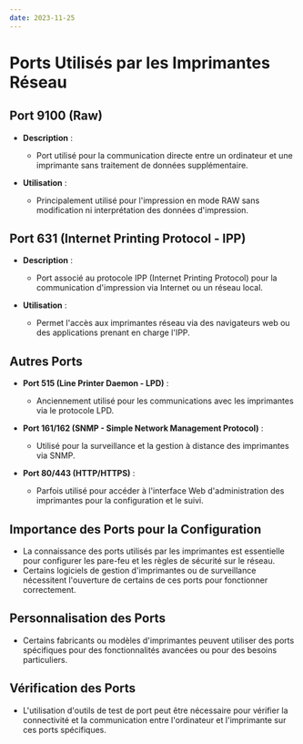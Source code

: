 ```yaml
---
date: 2023-11-25
---
```

# Ports Utilisés par les Imprimantes Réseau

## Port 9100 (Raw)
- **Description** :
  - Port utilisé pour la communication directe entre un ordinateur et une imprimante sans traitement de données supplémentaire.

- **Utilisation** :
  - Principalement utilisé pour l'impression en mode RAW sans modification ni interprétation des données d'impression.

## Port 631 (Internet Printing Protocol - IPP)
- **Description** :
  - Port associé au protocole IPP (Internet Printing Protocol) pour la communication d'impression via Internet ou un réseau local.

- **Utilisation** :
  - Permet l'accès aux imprimantes réseau via des navigateurs web ou des applications prenant en charge l'IPP.

## Autres Ports
- **Port 515 (Line Printer Daemon - LPD)** :
  - Anciennement utilisé pour les communications avec les imprimantes via le protocole LPD.

- **Port 161/162 (SNMP - Simple Network Management Protocol)** :
  - Utilisé pour la surveillance et la gestion à distance des imprimantes via SNMP.

- **Port 80/443 (HTTP/HTTPS)** :
  - Parfois utilisé pour accéder à l'interface Web d'administration des imprimantes pour la configuration et le suivi.

## Importance des Ports pour la Configuration
- La connaissance des ports utilisés par les imprimantes est essentielle pour configurer les pare-feu et les règles de sécurité sur le réseau.
- Certains logiciels de gestion d'imprimantes ou de surveillance nécessitent l'ouverture de certains de ces ports pour fonctionner correctement.

## Personnalisation des Ports
- Certains fabricants ou modèles d'imprimantes peuvent utiliser des ports spécifiques pour des fonctionnalités avancées ou pour des besoins particuliers.

## Vérification des Ports
- L'utilisation d'outils de test de port peut être nécessaire pour vérifier la connectivité et la communication entre l'ordinateur et l'imprimante sur ces ports spécifiques.
